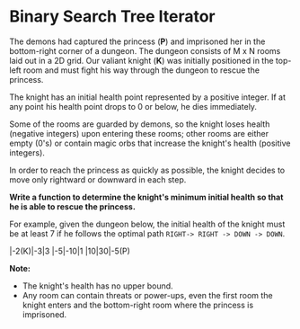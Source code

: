 # Binary Search Tree Iterator

The demons had captured the princess (__P__) and imprisoned her in the bottom-right corner of a dungeon. The dungeon consists of M x N rooms laid out in a 2D grid. Our valiant knight (__K__) was initially positioned in the top-left room and must fight his way through the dungeon to rescue the princess.

The knight has an initial health point represented by a positive integer. If at any point his health point drops to 0 or below, he dies immediately.

Some of the rooms are guarded by demons, so the knight loses health (negative integers) upon entering these rooms; other rooms are either empty (0's) or contain magic orbs that increase the knight's health (positive integers).

In order to reach the princess as quickly as possible, the knight decides to move only rightward or downward in each step.

__Write a function to determine the knight's minimum initial health so that he is able to rescue the princess.__

For example, given the dungeon below, the initial health of the knight must be at least 7 if he follows the optimal path `RIGHT-> RIGHT -> DOWN -> DOWN`.

|-2(K)|-3|3
|-5|-10|1
|10|30|-5(P)

__Note:__

- The knight's health has no upper bound.
- Any room can contain threats or power-ups, even the first room the knight enters and the bottom-right room where the princess is imprisoned.
